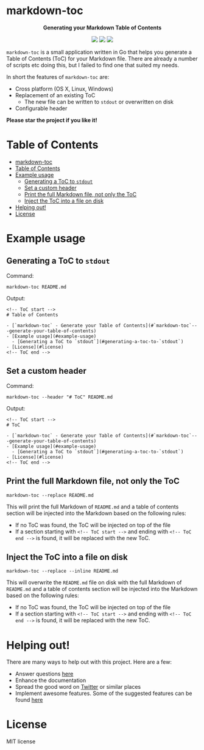# markdown-toc

<p align="center">
    <strong>Generating your Markdown Table of Contents</strong>
</p>

<p align="center">
    <a href="https://travis-ci.org/sebdah/markdown-toc"><img src="https://img.shields.io/travis/sebdah/markdown-toc.svg" /></a>
    <a href="https://github.com/sebdah/markdown-toc/issues"><img src="https://img.shields.io/github/issues/sebdah/markdown-toc.svg" /></a>
    <a href="https://github.com/sebdah/markdown-toc/blob/master/LICENSE"><img src="https://img.shields.io/github/license/sebdah/markdown-toc.svg" /></a>
</p>

`markdown-toc` is a small application written in Go that helps you generate a
Table of Contents (ToC) for your Markdown file. There are already a number of
scripts etc doing this, but I failed to find one that suited my needs.

In short the features of `markdown-toc` are:

- Cross platform (OS X, Linux, Windows)
- Replacement of an existing ToC
  - The new file can be written to `stdout` or overwritten on disk
- Configurable header

**Please star the project if you like it!**

<!-- ToC start -->
# Table of Contents

- [markdown-toc](#markdown-toc)
- [Table of Contents](#table-of-contents)
- [Example usage](#example-usage)
  - [Generating a ToC to `stdout`](#generating-a-toc-to-stdout)
  - [Set a custom header](#set-a-custom-header)
  - [Print the full Markdown file, not only the ToC](#print-the-full-markdown-file-not-only-the-toc)
  - [Inject the ToC into a file on disk](#inject-the-toc-into-a-file-on-disk)
- [Helping out!](#helping-out)
- [License](#license)
<!-- ToC end -->




# Example usage

## Generating a ToC to `stdout`

Command:

    markdown-toc README.md

Output:

    <!-- ToC start -->
    # Table of Contents

    - [`markdown-toc` - Generate your Table of Contents](#`markdown-toc`---generate-your-table-of-contents)
    - [Example usage](#example-usage)
      - [Generating a ToC to `stdout`](#generating-a-toc-to-`stdout`)
    - [License](#license)
    <!-- ToC end -->

## Set a custom header

Command:

    markdown-toc --header "# ToC" README.md

Output:

    <!-- ToC start -->
    # ToC

    - [`markdown-toc` - Generate your Table of Contents](#`markdown-toc`---generate-your-table-of-contents)
    - [Example usage](#example-usage)
      - [Generating a ToC to `stdout`](#generating-a-toc-to-`stdout`)
    - [License](#license)
    <!-- ToC end -->

## Print the full Markdown file, not only the ToC

    markdown-toc --replace README.md

This will print the full Markdown of `README.md` and a table of contents section
will be injected into the Markdown based on the following rules:

- If no ToC was found, the ToC will be injected on top of the file
- If a section starting with `<!-- ToC start -->` and ending with
  `<!-- ToC end -->` is found, it will be replaced with the new ToC.

## Inject the ToC into a file on disk

    markdown-toc --replace --inline README.md

This will overwrite the `README.md` file on disk with the full Markdown of
`README.md` and a table of contents section will be injected into the Markdown
based on the following rules:

- If no ToC was found, the ToC will be injected on top of the file
- If a section starting with `<!-- ToC start -->` and ending with
  `<!-- ToC end -->` is found, it will be replaced with the new ToC.

# Helping out!

There are many ways to help out with this project. Here are a few:

- Answer questions [here](https://github.com/sebdah/markdown-toc/issues)
- Enhance the documentation
- Spread the good word on [Twitter](https://twitter.com) or similar places
- Implement awesome features. Some of the suggested features can be found
  [here](https://github.com/sebdah/markdown-toc/issues)

# License

MIT license
